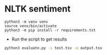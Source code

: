 # NLTK sentiment

```
python3 -m venv venv
source venv/bin/activate
python3 -m pip install -r requirements.txt
```

- Run the script to get results

```bash
python3 evaluate.py -i test.tsv -o output.tsv
```
